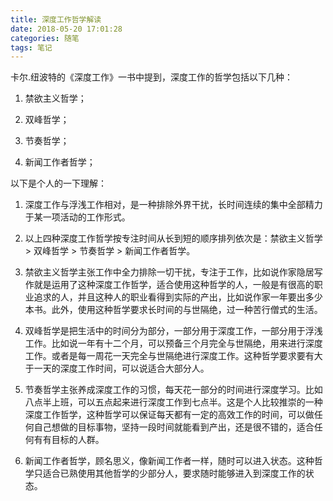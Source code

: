 ```yaml
---
title: 深度工作哲学解读
date: 2018-05-20 17:01:28
categories: 随笔
tags: 笔记
---
```

卡尔.纽波特的《深度工作》一书中提到，深度工作的哲学包括以下几种：

1. 禁欲主义哲学；

2. 双峰哲学；

3. 节奏哲学；

4. 新闻工作者哲学；

以下是个人的一下理解：

1. 深度工作与浮浅工作相对，是一种排除外界干扰，长时间连续的集中全部精力于某一项活动的工作形式。

2. 以上四种深度工作哲学按专注时间从长到短的顺序排列依次是：禁欲主义哲学 > 双峰哲学 > 节奏哲学 > 新闻工作者哲学。

3. 禁欲主义哲学主张工作中全力排除一切干扰，专注于工作，比如说作家隐居写作就是运用了这种深度工作哲学，适合使用这种哲学的人，一般是有很高的职业追求的人，并且这种人的职业看得到实际的产出，比如说作家一年要出多少本书。此外，使用这种哲学要求长时间的与世隔绝，过一种苦行僧式的生活。

4. 双峰哲学是把生活中的时间分为部分，一部分用于深度工作，一部分用于浮浅工作。比如说一年有十二个月，可以预备三个月完全与世隔绝，用来进行深度工作。或者是每一周花一天完全与世隔绝进行深度工作。这种哲学要求要有大于一天的深度工作时间，可以说适合大部分人。

5. 节奏哲学主张养成深度工作的习惯，每天花一部分的时间进行深度学习。比如八点半上班，可以五点起来进行深度工作到七点半。这是个人比较推崇的一种深度工作哲学，这种哲学可以保证每天都有一定的高效工作的时间，可以做任何自己想做的目标事物，坚持一段时间就能看到产出，还是很不错的，适合任何有有目标的人群。

6. 新闻工作者哲学，顾名思义，像新闻工作者一样，随时可以进入状态。这种哲学只适合已熟使用其他哲学的少部分人，要求随时能够进入到深度工作的状态。

